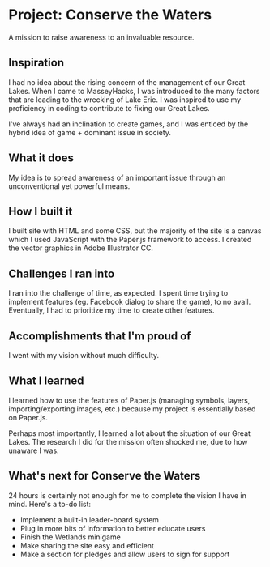 # Project: Conserve the Waters
A mission to raise awareness to an invaluable resource.

## Inspiration
I had no idea about the rising concern of the management of our Great Lakes. When I came to MasseyHacks, I was introduced to the many factors that are leading to the wrecking of Lake Erie. I was inspired to use my proficiency in coding to contribute to fixing our Great Lakes.

I've always had an inclination to create games, and I was enticed by the hybrid idea of game + dominant issue in society. 

## What it does
My idea is to spread awareness of an important issue through an unconventional yet powerful means.  

## How I built it
I built site with HTML and some CSS, but the majority of the site is a canvas which I used JavaScript with the Paper.js framework to access. I created the vector graphics in Adobe Illustrator CC.

## Challenges I ran into
I ran into the challenge of time, as expected. I spent time trying to implement features (eg. Facebook dialog to share the game), to no avail. Eventually, I had to prioritize my time to create other features.

## Accomplishments that I'm proud of
I went with my vision without much difficulty.

## What I learned
I learned how to use the features of Paper.js (managing symbols, layers, importing/exporting images, etc.) because my project is essentially based on Paper.js.

Perhaps most importantly, I learned a lot about the situation of our Great Lakes. The research I did for the mission often shocked me, due to how unaware I was. 

## What's next for Conserve the Waters
24 hours is certainly not enough for me to complete the vision I have in mind. Here's a to-do list:
* Implement a built-in leader-board system
* Plug in more bits of information to better educate users
* Finish the Wetlands minigame
* Make sharing the site easy and efficient
* Make a section for pledges and allow users to sign for support

